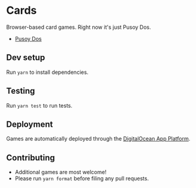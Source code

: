 # Cards

Browser-based card games. Right now it's just Pusoy Dos.

- [Pusoy Dos](https://dos.marksteve.com/)

## Dev setup

Run `yarn` to install dependencies.

## Testing

Run `yarn test` to run tests.

## Deployment

Games are automatically deployed through the [DigitalOcean App Platform](https://www.digitalocean.com/products/app-platform/).

## Contributing

- Additional games are most welcome!
- Please run `yarn format` before filing any pull requests.
